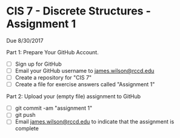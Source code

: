 # CIS 7 - Discrete Structures - Assignment 1
Due 8/30/2017

Part 1: Prepare Your GitHub Account.

  - [ ]  Sign up for GitHub
  - [ ]  Email your GitHub username to james.wilson@rccd.edu
  - [ ]  Create a repository for "CIS 7"
  - [ ]  Create a file for exercise answers called "Assignment 1"
  
Part 2: Upload your (empty file) assignment to GitHub

  - [ ] git commit -am "assignment 1"
  - [ ] git push
  - [ ] Email james.wilson@rccd.edu to indicate that the assignment is complete
